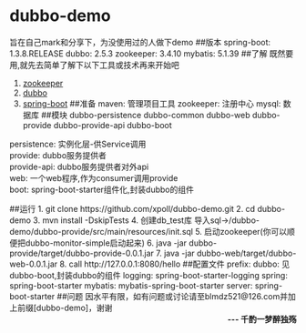 # dubbo-demo
旨在自己mark和分享下，为没使用过的人做下demo
##版本
	spring-boot: 1.3.8.RELEASE
	dubbo: 2.5.3
	zookeeper: 3.4.10
	mybatis: 5.1.39
##了解
既然要用,就先去简单了解下以下工具或技术再来开始吧

1. <a href="https://zookeeper.apache.org/">zookeeper</a>
2. <a href="http://dubbo.io/">dubbo</a>
3. <a href="https://spring.io/">spring-boot</a>
##准备
	maven: 管理项目工具
	zookeeper: 注册中心
	mysql: 数据库
##模块
	<module>dubbo-persistence</module>
	<module>dubbo-common</module>
	<module>dubbo-web</module>
	<module>dubbo-provide</module>
	<module>dubbo-provide-api</module>
	<module>dubbo-boot</module>
<p>
	persistence: 实例化层-供Service调用<br>
	provide: dubbo服务提供者<br>
	provide-api: dubbo服务提供者对外api<br>
	web: 一个web程序,作为consumer调用provide<br>
	boot: spring-boot-starter组件化,封装dubbo的组件
</p>
##运行
	1. git clone https://github.com/xpoll/dubbo-demo.git
	2. cd dubbo-demo
	3. mvn install -DskipTests
	4. 创建db_test库 导入sql->/dubbo-demo/dubbo-provide/src/main/resources/init.sql
	5. 启动zookeeper(你可以顺便把dubbo-monitor-simple启动起来)
	6. java -jar dubbo-provide/target/dubbo-provide-0.0.1.jar
	7. java -jar dubbo-web/target/dubbo-web-0.0.1.jar
	8. call http://127.0.0.1:8080/hello
##配置文件
	prefix:
	  dubbo: 见dubbo-boot,封装dubbo的组件
	  logging: spring-boot-starter-logging
	  spring: spring-boot-starter
	  mybatis: mybatis-spring-boot-starter
	  server: spring-boot-starter
##问题
因水平有限，如有问题或讨论请至blmdz521@126.com并加上前缀[dubbo-demo]，谢谢

<span style="display: block;text-align: right;font-weight: bold;">
--- 千酌一梦醉独殇
</span>


